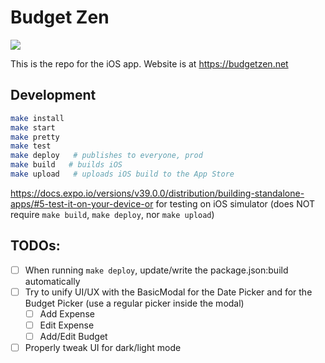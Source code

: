 # Budget Zen

[![](https://github.com/BrunoBernardino/budgetzen-ios/workflows/Run%20Tests/badge.svg)](https://github.com/BrunoBernardino/budgetzen-ios/actions?workflow=Run+Tests)

This is the repo for the iOS app. Website is at https://budgetzen.net

## Development

```bash
make install
make start
make pretty
make test
make deploy   # publishes to everyone, prod
make build   # builds iOS
make upload   # uploads iOS build to the App Store
```

https://docs.expo.io/versions/v39.0.0/distribution/building-standalone-apps/#5-test-it-on-your-device-or for testing on iOS simulator (does NOT require `make build`, `make deploy`, nor `make upload`)

## TODOs:

- [ ] When running `make deploy`, update/write the package.json:build automatically
- [ ] Try to unify UI/UX with the BasicModal for the Date Picker and for the Budget Picker (use a regular picker inside the modal)
  - [ ] Add Expense
  - [ ] Edit Expense
  - [ ] Add/Edit Budget
- [ ] Properly tweak UI for dark/light mode
